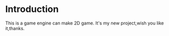 # Introduction
This is a game engine can make 2D game.
It's my new project,wish you like it,thanks.

